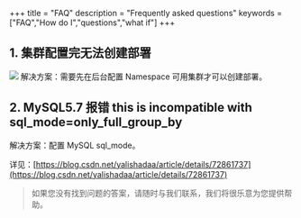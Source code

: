 +++
title = "FAQ"
description = "Frequently asked questions"
keywords = ["FAQ","How do I","questions","what if"]
+++

## 1. 集群配置完无法创建部署

![](img/faq_no_cluster.png?classes=border,shadow)
解决方案：需要先在后台配置 Namespace 可用集群才可以创建部署。


## 2. MySQL5.7 报错 this is incompatible with sql_mode=only_full_group_by
解决方案：配置 MySQL sql_mode。

详见：[https://blog.csdn.net/yalishadaa/article/details/72861737](https://blog.csdn.net/yalishadaa/article/details/72861737)

> 如果您没有找到问题的答案，请随时与我们联系，我们将很乐意为您提供帮助。
